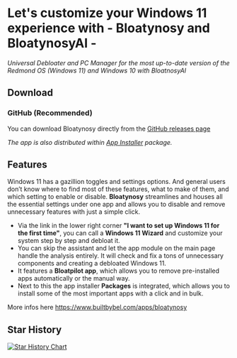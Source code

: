 # Let's customize your Windows 11 experience with - Bloatynosy and BloatynosyAI -

_Universal Debloater and PC Manager for the most up-to-date version of the Redmond OS (Windows 11) and Windows 10 with BloatnosyAI_

## Download
### GitHub (Recommended)
You can download Bloatynosy directly from the [GitHub releases page](https://github.com/builtbybel/Bloatynosy/releases)

_The app is also distributed within [App Installer](https://github.com/builtbybel/Bloatynosy/releases) package._

## Features
Windows 11 has a gazillion toggles and settings options. And general users don’t know where to find most of these features, what to make of them, and which setting to enable or disable. **Bloatynosy** streamlines and houses all the essential settings under one app and allows you to disable and remove unnecessary features with just a simple click. 

- Via the link in the lower right corner **"I want to set up Windows 11 for the first time"**, you can call a **Windows 11 Wizard** and customize your system step by step and debloat it.
- You can skip the assistant and let the app module on the main page handle the analysis entirely. It will check and fix a tons of unnecessary components and creating a debloated Windows 11.
- It features a **Bloatpilot app**, which allows you to remove pre-installed apps automatically or the manual way. 
- Next to this the app installer **Packages** is integrated, which allows you to install some of the most important apps with a click and in bulk.

More infos here https://www.builtbybel.com/apps/bloatynosy

## Star History

[![Star History Chart](https://api.star-history.com/svg?repos=builtbybel/Bloatynosy&type=Timeline)](https://star-history.com/#builtbybel/Bloatynosy&Timeline)

